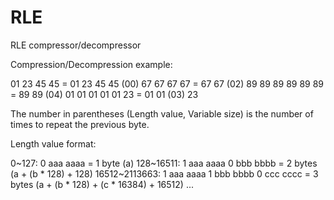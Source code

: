 # RLE
RLE compressor/decompressor

Compression/Decompression example:

01 23 45 45       = 01 23 45 45 (00)
67 67 67 67       = 67 67 (02)
89 89 89 89 89 89 = 89 89 (04)
01 01 01 01 01 23 = 01 01 (03) 23

The number in parentheses (Length value, Variable size) is the number of times to repeat the previous byte.

Length value format:

0~127:         0 aaa aaaa                       = 1 byte  (a)
128~16511:     1 aaa aaaa 0 bbb bbbb            = 2 bytes (a + (b * 128) + 128)
16512~2113663: 1 aaa aaaa 1 bbb bbbb 0 ccc cccc = 3 bytes (a + (b * 128) + (c * 16384) + 16512)
...
